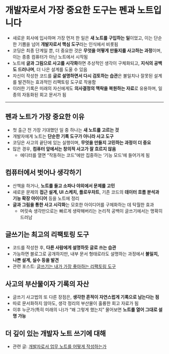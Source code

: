 # 개발자로서 가장 중요한 도구는 펜과 노트입니다


* 새로운 회사에 입사하며 가장 먼저 한 일은 **새 노트를 구입하는 일**이었고, 이는 단순한 기쁨을 넘어 **개발자로서 핵심 도구**라는 인식에서 비롯됨
* 코딩은 최종 단계일 뿐, 더 중요한 것은 **무엇을 어떻게 만들지를 사고하는 과정**이며, 이는 종종 컴퓨터가 아닌 노트에서 시작됨
* 노트에 **글과 그림으로 사고를 시각화**하면 추상적인 생각이 구체화되고, **지식의 공백도 드러나며**, 더 나은 설계를 도울 수 있음
* 자신이 작성한 코드를 **글로 설명하면서 다시 검토하는 습관**은 불일치나 잘못된 설계를 발견하는 효과적인 리팩토링 도구로 작용함
* 이러한 기록은 미래의 자신에게도 **의사결정의 맥락을 복원하는 자료**로 유용하며, 일종의 자동화된 회고 문서가 됨

---

펜과 노트가 가장 중요한 이유
----------------

* 첫 출근 전 가장 기대했던 일 중 하나는 **새 노트를 고르는 것**
* 개발자에게 노트는 **단순한 기록 도구가 아니라 사고 도구**
* 코딩은 사고의 끝단에 있는 실행이며, **무엇을 만들지 고민하는 과정이 더 중요**
* 많은 경우, **컴퓨터 앞에서는 창의적 사고가 잘 흐르지 않음**
  + 에디터를 열면 “작동하는 코드”에만 집중하는 ‘기능 모드’에 들어가게 됨

컴퓨터에서 벗어나 생각하기
--------------

* 산책을 하거나, **노트를 들고 소파나 야외에서 문제를 고민**
* 새로운 문제의 **접근 설계, UI 스케치, 플로우차트**, 기존 코드의 **데이터 흐름 분석과 기능 확장 아이디어** 등을 노트에 정리
* **글과 그림을 통한 사고 시각화**는 모호한 아이디어를 구체화하는 데 탁월한 효과
  + 머릿속 생각만으로는 빠르게 생략해버리는 논리적 공백이 글쓰기에서는 명확히 드러남

글쓰기는 최고의 리팩토링 도구
----------------

* 코드를 작성한 후, **다른 사람에게 설명하듯 글로 쓰는 습관**
* 가능하면 블로그로 공개하지만, 내부 문서 형태로라도 설명하는 과정에서 **불일치, 나쁜 설계, 실수 등을 발견**
* 관련 포스트: [글쓰기는 내가 가장 좋아하는 리팩토링 도구](https://hamatti.org/posts/blogging-is-my-new-favorite-refactoring-tool/)

사고의 부산물이자 기록의 자산
----------------

* 글쓰기 사고법의 또 다른 장점은, **생각한 흔적이 자연스럽게 기록으로 남는다는 점**
* 따로 문서화하지 않아도, 생각 정리의 부산물이 훌륭한 회고 자료가 됨
* 이후 누군가(특히 미래의 나)가 “왜 그렇게 했는지” 물어보면 **노트를 열어 그대로 설명 가능**

더 깊이 있는 개발자 노트 쓰기에 대해
---------------------

* 관련 글: [개발자로서 업무 노트를 어떻게 작성하는가](https://hamatti.org/posts/how-i-take-work-notes-as-a-developer/)

